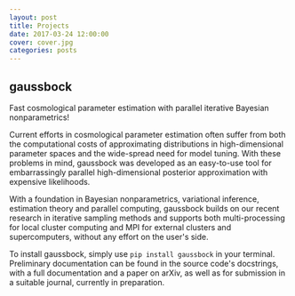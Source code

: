 ```yaml
---
layout: post
title: Projects
date: 2017-03-24 12:00:00
cover: cover.jpg
categories: posts
---
```



## gaussbock

Fast cosmological parameter estimation with parallel iterative Bayesian nonparametrics!

Current efforts in cosmological parameter estimation often suffer from both the computational costs of approximating distributions in high-dimensional parameter spaces and the wide-spread need for model tuning. With these problems in mind, gaussbock was developed as an easy-to-use tool for embarrassingly parallel high-dimensional posterior approximation with expensive likelihoods.

With a foundation in Bayesian nonparametrics, variational inference, estimation theory and parallel computing, gaussbock builds on our recent research in iterative sampling methods and supports both multi-processing for local cluster computing and MPI for external clusters and supercomputers, without any effort on the user's side.

To install gaussbock, simply use `pip install gaussbock` in your terminal. Preliminary documentation can be found in the source code's docstrings, with a full documentation and a paper on arXiv, as well as for submission in a suitable journal, currently in preparation.
